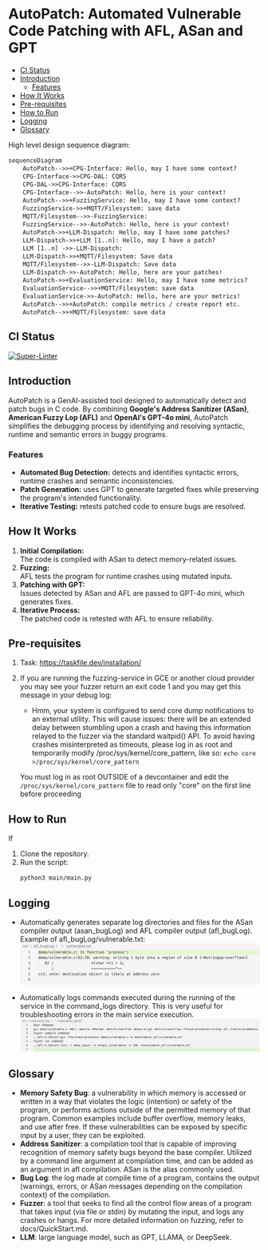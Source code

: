# AutoPatch: Automated Vulnerable Code Patching with AFL, ASan and GPT <!-- omit in toc -->
- [CI Status](#ci-status)
- [Introduction](#introduction)
  - [Features](#features)
- [How It Works](#how-it-works)
- [Pre-requisites](#pre-requisites)
- [How to Run](#how-to-run)
- [Logging](#logging)
- [Glossary](#glossary)


High level design sequence diagram:
```mermaid
sequenceDiagram
    AutoPatch-->>+CPG-Interface: Hello, may I have some context?
    CPG-Interface->>CPG-DAL: CQRS
    CPG-DAL->>CPG-Interface: CQRS
    CPG-Interface-->>-AutoPatch: Hello, here is your context!
    AutoPatch-->>+FuzzingService: Hello, may I have some context?
    FuzzingService->>+MQTT/Filesystem: save data
    MQTT/Filesystem-->>-FuzzingService: 
    FuzzingService-->>-AutoPatch: Hello, here is your context!
    AutoPatch->>+LLM-Dispatch: Hello, may I have some patches?
    LLM-Dispatch->>+LLM [1..n]: Hello, may I have a patch?
    LLM [1..n] ->>-LLM-Dispatch: 
    LLM-Dispatch->>+MQTT/Filesystem: Save data
    MQTT/Filesystem-->>-LLM-Dispatch: Save data
    LLM-Dispatch->>-AutoPatch: Hello, here are your patches!
    AutoPatch->>+EvaluationService: Hello, may I have some metrics?
    EvaluationService-->>+MQTT/Filesystem: save data
    EvaluationService->>-AutoPatch: Hello, here are your metrics!
    AutoPatch-->>+AutoPatch: compile metrics / create report etc.
    AutoPatch-->>+MQTT/Filesystem: save data
```

## CI Status
[![Super-Linter](https://github.com/sysec-uic/AutoPatch-LLM/actions/workflows/super-linter.yml/badge.svg)](https://github.com/marketplace/actions/super-linter)


## Introduction  

AutoPatch is a GenAI-assisted tool designed to automatically detect and patch bugs in C code. By combining **Google's Address Sanitizer (ASan)**, **American Fuzzy Lop (AFL)** and **OpenAI's GPT-4o mini**, AutoPatch simplifies the debugging process by identifying and resolving syntactic, runtime and semantic errors in buggy programs.

### Features  

- **Automated Bug Detection:** detects and identifies syntactic errors, runtime crashes and semantic inconsistencies.  
- **Patch Generation:** uses GPT to generate targeted fixes while preserving the program's intended functionality.  
- **Iterative Testing:** retests patched code to ensure bugs are resolved.

## How It Works

1. **Initial Compilation:**  
   The code is compiled with ASan to detect memory-related issues.  
2. **Fuzzing:**  
   AFL tests the program for runtime crashes using mutated inputs.  
3. **Patching with GPT:**  
   Issues detected by ASan and AFL are passed to GPT-4o mini, which generates fixes.  
4. **Iterative Process:**  
   The patched code is retested with AFL to ensure reliability.  

## Pre-requisites

1. Task: <https://taskfile.dev/installation/>

2. If you are running the fuzzing-service in GCE or another cloud provider you may see your fuzzer return an exit code 1 and you may get this message in your debug log:

   - Hmm, your system is configured to send core dump notifications to an
      external utility. This will cause issues: there will be an extended delay
      between stumbling upon a crash and having this information relayed to the
      fuzzer via the standard waitpid() API.
      To avoid having crashes misinterpreted as timeouts, please log in as root
      and temporarily modify /proc/sys/kernel/core_pattern, like so:
      `echo core >/proc/sys/kernel/core_pattern`

   You must log in as root OUTSIDE of a devcontainer and edit the `/proc/sys/kernel/core_pattern` file to read only "core" on the first line before proceeding

## How to Run
If  

1. Clone the repository.  
2. Run the script:
   ```bash
   python3 main/main.py
   ```

## Logging

- Automatically generates separate log directories and files for the ASan compiler output (asan_bugLog) and AFL compiler output (afl_bugLog).
Example of afl_bugLog/vulnerable.txt:
![afl_buglog_vulnerable_log_example](./docs/images/afl_buglog_vulnerable_log_example.jpeg)

- Automatically logs commands executed during the running of the service in the command_logs directory. This is very useful for troubleshooting errors in the main service execution.
![command_log_vulnerable_log](./docs/images/command_log_vulnerable_log.jpeg)

## Glossary
- **Memory Safety Bug**: a vulnerability in which memory is accessed or written in a way that violates the logic (intention) or safety of the program, or performs actions outside of the permitted memory of that program. Common examples include buffer overflow, memory leaks, and use after free. If these vulnerabilities can be exposed by specific input by a user, they can be exploited.
- **Address Sanitizer**: a compilation tool that is capable of improving recognition of memory safety bugs beyond the base compiler. Utilized by a command line argument at compilation time, and can be added as an argument in afl compilation. ASan is the alias commonly used.
- **Bug Log**: the log made at compile time of a program, contains the output (warnings, errors, or ASan messages depending on the compilation context) of the compilation.
- **Fuzzer**: a tool that seeks to find all the control flow areas of a program that takes input (via file or stdin) by mutating the input, and logs any crashes or hangs. For more detailed information on fuzzing, refer to docs/QuickStart.md.
- **LLM**: large language model, such as GPT, LLAMA, or DeepSeek.

